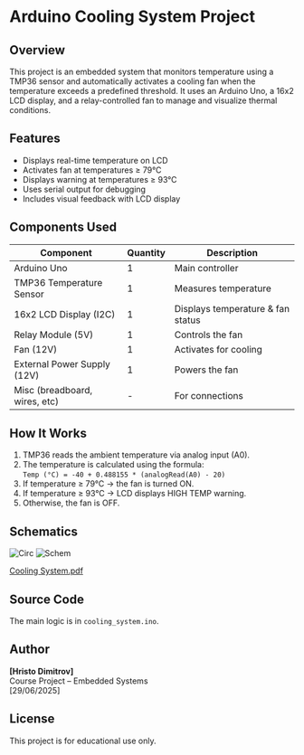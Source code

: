 # Arduino Cooling System Project

## Overview
This project is an embedded system that monitors temperature using a TMP36 sensor and automatically activates a cooling fan when the temperature exceeds a predefined threshold. It uses an Arduino Uno, a 16x2 LCD display, and a relay-controlled fan to manage and visualize thermal conditions.

## Features
- Displays real-time temperature on LCD
- Activates fan at temperatures ≥ 79°C
- Displays warning at temperatures ≥ 93°C
- Uses serial output for debugging
- Includes visual feedback with LCD display

## Components Used
| Component                     | Quantity | Description                       |
|------------------------------|----------|-----------------------------------|
| Arduino Uno                  | 1        | Main controller                   |
| TMP36 Temperature Sensor     | 1        | Measures temperature              |
| 16x2 LCD Display (I2C)       | 1        | Displays temperature & fan status|
| Relay Module (5V)            | 1        | Controls the fan                  |
| Fan (12V)                    | 1        | Activates for cooling             |
| External Power Supply (12V)  | 1        | Powers the fan                    |
| Misc (breadboard, wires, etc)| -        | For connections                   |

## How It Works
1. TMP36 reads the ambient temperature via analog input (A0).
2. The temperature is calculated using the formula:  
   `Temp (°C) = -40 + 0.488155 * (analogRead(A0) - 20)`
3. If temperature ≥ 79°C → the fan is turned ON.
4. If temperature ≥ 93°C → LCD displays HIGH TEMP warning.
5. Otherwise, the fan is OFF.

## Schematics
![Circ](https://github.com/user-attachments/assets/f4100377-99bb-4786-bed9-b51a405648cc)
![Schem](https://github.com/user-attachments/assets/be1361e3-47f6-4da4-a76c-6a16bb40f45b)

[Cooling System.pdf](https://github.com/user-attachments/files/20960956/Cooling.System.pdf)


## Source Code
The main logic is in `cooling_system.ino`.

## Author
**[Hristo Dimitrov]**  
Course Project – Embedded Systems  
[29/06/2025]

## License
This project is for educational use only.
